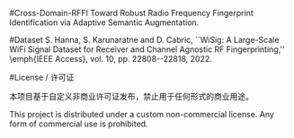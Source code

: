 #Cross-Domain-RFFI
Toward Robust Radio Frequency Fingerprint Identification via Adaptive Semantic Augmentation. 

#Dataset
S. Hanna, S. Karunaratne and D. Cabric, ``WiSig: A Large-Scale WiFi Signal Dataset for Receiver and Channel Agnostic RF Fingerprinting,'' \emph{IEEE Access}, vol. 10, pp. 22808--22818, 2022.

#License / 许可证

本项目基于自定义非商业许可证发布，禁止用于任何形式的商业用途。

This project is distributed under a custom non-commercial license. Any form of commercial use is prohibited.
